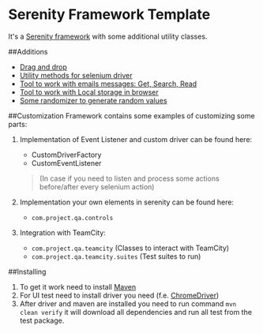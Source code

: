 # Serenity Framework Template

It's a [Serenity framework](http://thucydides.info/docs/serenity-staging/) with some additional utility classes.

##Additions

- [Drag and drop](https://github.com/JetFree/Serenity-Framework-Template/blob/master/serenity-test/src/main/java/com/project/qa/utils/DragAndDropHTML5Helper.java)
- [Utility methods for selenium driver](https://github.com/JetFree/Serenity-Framework-Template/blob/master/serenity-test/src/main/java/com/project/qa/utils/DriverUtils.java)
- [Tool to work with emails messages: Get, Search, Read](https://github.com/JetFree/Serenity-Framework-Template/blob/master/serenity-test/src/main/java/com/project/qa/utils/EmailExecutor.java)
- [Tool to work with Local storage in browser](https://github.com/JetFree/Serenity-Framework-Template/blob/master/serenity-test/src/main/java/com/project/qa/utils/LocalStorage.java)
- [Some randomizer to generate random values](https://github.com/JetFree/Serenity-Framework-Template/blob/master/serenity-test/src/main/java/com/project/qa/utils/Randomizer.java)


##Customization
Framework contains some examples of customizing some parts:
    
1. Implementation of Event Listener and custom driver can be found here:
    - CustomDriverFactory
    - CustomEventListener
    > (In case if you need to listen and process some actions before/after every selenium action)
        
2. Implementation your own elements in serenity can be found here:
    - `com.project.qa.controls`
3. Integration with TeamCity:
    - `com.project.qa.teamcity` (Classes to interact with TeamCity)
    - `com.project.qa.teamcity.suites` (Test suites to run)
        
##Installing

1. To get it work need to install [Maven](https://maven.apache.org/)
2. For UI test need to install driver you need (f.e. [ChromeDriver](http://chromedriver.chromium.org/))
3. After driver and maven are installed you need to run command `mvn clean verify` it will download all dependencies and run all test from the test package.
